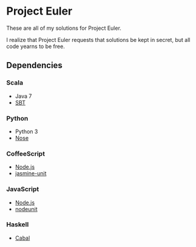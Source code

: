 # Project Euler

These are all of my solutions for Project Euler.

I realize that Project Euler requests that solutions be kept in secret, but all code yearns to be free.

## Dependencies

### Scala

* Java 7
* [SBT](http://www.scala-sbt.org/)

### Python

* Python 3
* [Nose](https://github.com/nose-devs/nose)

### CoffeeScript

* [Node.js](http://nodejs.org/)
* [jasmine-unit](https://github.com/mhevery/jasmine-node)

### JavaScript

* [Node.js](http://nodejs.org/)
* [nodeunit](https://github.com/caolan/nodeunit)

### Haskell

* [Cabal](http://www.haskell.org/cabal/)
